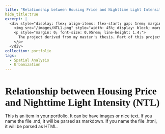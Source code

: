 ```yaml
---
title: "Relationship between Housing Price and Nighttime Light Intensity (NTL)"
hide_title:true
excerpt: |
  <div style="display: flex; align-items: flex-start; gap: 1rem; margin-top: 1.5rem;">
    <img src="/images/NTL1.png" style="width: 45%; display: block; margin: 0;" />
    <p style="margin: 0; font-size: 0.95rem; line-height: 1.4;">
      The project derived from my master's thesis. Part of this project draws on ideas and methods from urban expansion projects, and uses functions to fit the housing price and NTL intensity distribution.
    </p>
  </div>
collection: portfolio
tags:
  - Spatial Analysis
  - Urbanization
---
```

<h1 style="font-size: 2rem; font-family: Georgia, serif; font-weight: 600; margin-bottom: 1rem;">
  Relationship between Housing Price and Nighttime Light Intensity (NTL)
</h1>
This is an item in your portfolio. It can be have images or nice text. If you name the file .md, it will be parsed as markdown. If you name the file .html, it will be parsed as HTML. 
